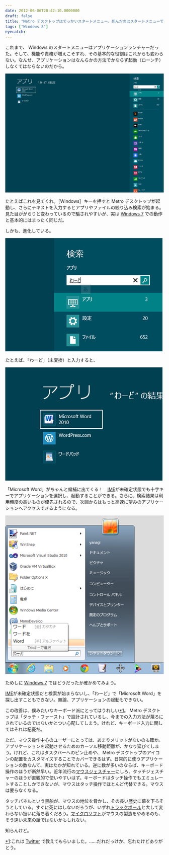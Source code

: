 ```yaml
---
date: 2012-06-06T20:42:10.0000000
draft: false
title: "Metro デスクトップはでっかいスタートメニュー。死んだのはスタートメニューではなくマウス。"
tags: ["Windows 8"]
eyecatch: 
---
```

<p>これまで、 Windows のスタートメニューはアプリケーションランチャーだった。そして、機能や責務が増えこそすれ、その基本的な役割はこれからも変わらない。なんせ、アプリケーションはなんらかの方法でかならず起動（ローンチ）しなくてはならないのだから。</p><p><img src="20120606200758.png" alt="f:id:daruyanagi:20120606200758p:plain" title="f:id:daruyanagi:20120606200758p:plain" class="hatena-fotolife"></p><p>たとえばこれを見てくれ。［Windows］キーを押すと Metro デスクトップが起動し、さらにテキストを入力するとアプリやファイルの絞り込み検索が始まる。見た目ががらりと変わっているので騙されやすいが、実は <a class="keyword" href="http://d.hatena.ne.jp/keyword/Windows%207">Windows 7</a> での動作と基本的にはまったく同じだ。</p><p>しかも、進化している。</p><p><img src="20120606201119.png" alt="f:id:daruyanagi:20120606201119p:plain" title="f:id:daruyanagi:20120606201119p:plain" class="hatena-fotolife"></p><p>たとえば、「わーど」（未変換）と入力すると、</p><p><img src="20120606201248.png" alt="f:id:daruyanagi:20120606201248p:plain" title="f:id:daruyanagi:20120606201248p:plain" class="hatena-fotolife"></p><p>「Microsoft Word」がちゃんと候補に出てくる！　<a class="keyword" href="http://d.hatena.ne.jp/keyword/IME">IME</a>が未確定状態でも十字キーでアプリケーションを選択し、起動することができる。さらに、検索結果は利用頻度の高いものが優先されるので、次回からはもっと高速に望みのアプリケーションへアクセスできるようになる。</p><p><img src="20120606200550.png" alt="f:id:daruyanagi:20120606200550p:plain" title="f:id:daruyanagi:20120606200550p:plain" class="hatena-fotolife"></p><p>ためしに <a class="keyword" href="http://d.hatena.ne.jp/keyword/Windows%207">Windows 7</a> ではどうだったか確かめてみよう。</p><p><a class="keyword" href="http://d.hatena.ne.jp/keyword/IME">IME</a>が未確定状態だと検索が始まらないし、「わーど」で「Microsoft Word」を探し出すこともできない。無論、アプリケーションの起動もできない。</p><p>この改善は、僕みたいなキーボード派にとってはうれしい<a href="#f1" name="fn1" title="これは Twitter で教えてもらいました。……だれだっけか、忘れたけどありがとう。">*1</a>。 Metro デスクトップは「タッチ・ファースト」で設計されているし、今までの入力方法が蔑ろにされているのではないかとつい心配してしまう。けれど、キーボード入力に関してはそれは杞憂だ。</p><p>ただ、マウス操作中心のユーザーにとっては、あまりメリットがないのも確か。アプリケーションを起動させるためのカーソル移動距離が、かなり延びてしまう。けれど、これはタスクバーへのピン止めや、 Metro デスクトップのアイコンの配置をカスタマイズすることでカバーできるはず。日常的に使うアプリケーションの数なんて、実はたかが知れている。逆に数が多いのならば、キーボード操作のほうが断然早い。近年流行の<a class="keyword" href="http://d.hatena.ne.jp/keyword/%A5%DE%A5%A6%A5%B9%A5%B8%A5%A7%A5%B9%A5%C1%A5%E3%A1%BC">マウスジェスチャー</a>にしろ、タッチジェスチャーのほうが直観的で使いやすいはず。キーボードはタッチ操作でもエミュレートすることしかできないが、マウスはタッチ操作でほとんど代替できる。マウスは要らなくなる。</p><p>タッチパネルという黒船が、マウスの地位を脅かし、その長い歴史に幕を下ろそうとしている。すぐに死にはしないだろうが、いずれ<a class="keyword" href="http://d.hatena.ne.jp/keyword/%A5%C8%A5%E9%A5%C3%A5%AF%A5%DC%A1%BC%A5%EB">トラックボール</a>と大して変わらない扱いに落ち着くだろう。<a class="keyword" href="http://d.hatena.ne.jp/keyword/%A5%DE%A5%A4%A5%AF%A5%ED%A5%BD%A5%D5%A5%C8">マイクロソフト</a>がマウスの製造をやめるのも、そう遠い未来の話ではないかもしれない。</p><p>知らんけど。</p>
<div class="footnote">
<p class="footnote"><a href="#fn1" name="f1" class="footnote-number">*1</a><span class="footnote-delimiter">:</span><span class="footnote-text">これは <a class="keyword" href="http://d.hatena.ne.jp/keyword/Twitter">Twitter</a> で教えてもらいました。……だれだっけか、忘れたけどありがとう。</span></p>
</div>
